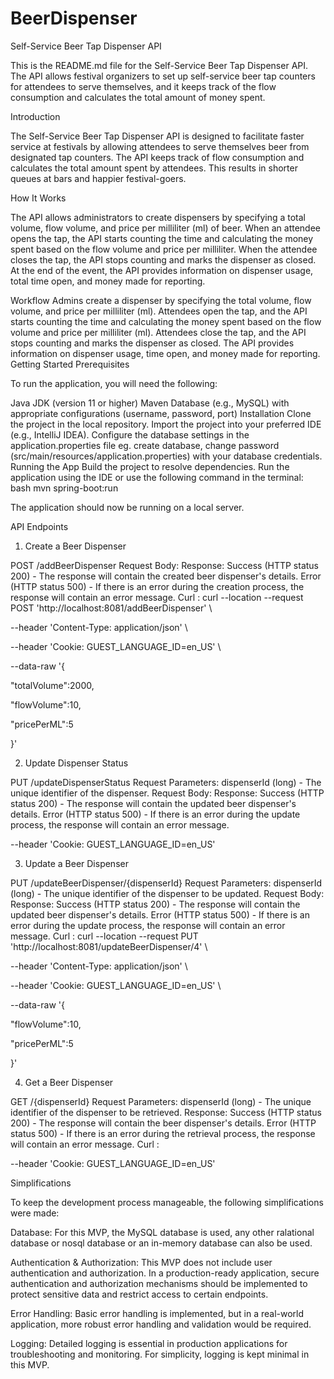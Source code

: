 # BeerDispenser

Self-Service Beer Tap Dispenser API

This is the README.md file for the Self-Service Beer Tap Dispenser API. The API allows festival organizers to set up self-service beer tap counters for attendees to serve themselves, and it keeps track of the flow consumption and calculates the total amount of money spent.

Introduction

The Self-Service Beer Tap Dispenser API is designed to facilitate faster service at festivals by allowing attendees to serve themselves beer from designated tap counters. The API keeps track of flow consumption and calculates the total amount spent by attendees. This results in shorter queues at bars and happier festival-goers.

How It Works

The API allows administrators to create dispensers by specifying a total volume, flow volume, and price per milliliter (ml) of beer. When an attendee opens the tap, the API starts counting the time and calculating the money spent based on the flow volume and price per milliliter. When the attendee closes the tap, the API stops counting and marks the dispenser as closed. At the end of the event, the API provides information on dispenser usage, total time open, and money made for reporting.

Workflow
Admins create a dispenser by specifying the total volume, flow volume, and price per milliliter (ml).
Attendees open the tap, and the API starts counting the time and calculating the money spent based on the flow volume and price per milliliter (ml).
Attendees close the tap, and the API stops counting and marks the dispenser as closed.
The API provides information on dispenser usage, time open, and money made for reporting.
Getting Started
Prerequisites

To run the application, you will need the following:

Java JDK (version 11 or higher)
Maven
Database (e.g., MySQL) with appropriate configurations (username, password, port)
Installation
Clone the project in the local repository.
Import the project into your preferred IDE (e.g., IntelliJ IDEA).
Configure the database settings in the application.properties file eg. create database, change password (src/main/resources/application.properties) with your database credentials.
Running the App
Build the project to resolve dependencies.
Run the application using the IDE or use the following command in the terminal:
		bash
		mvn spring-boot:run

The application should now be running on a local server.

API Endpoints





1. Create a Beer Dispenser

POST /addBeerDispenser
Request Body:
Response:
Success (HTTP status 200) - The response will contain the created beer dispenser's details.
Error (HTTP status 500) - If there is an error during the creation process, the response will contain an error message.
Curl : 
curl --location --request POST 'http://localhost:8081/addBeerDispenser' \

--header 'Content-Type: application/json' \

--header 'Cookie: GUEST_LANGUAGE_ID=en_US' \

--data-raw '{

"totalVolume":2000,

"flowVolume":10,

"pricePerML":5

}'

2. Update Dispenser Status

PUT /updateDispenserStatus
Request Parameters:
dispenserId (long) - The unique identifier of the dispenser.
Request Body:
Response:
Success (HTTP status 200) - The response will contain the updated beer dispenser's details.
Error (HTTP status 500) - If there is an error during the update process, the response will contain an error message.

--header 'Cookie: GUEST_LANGUAGE_ID=en_US'













3. Update a Beer Dispenser

PUT /updateBeerDispenser/{dispenserId}
Request Parameters:
dispenserId (long) - The unique identifier of the dispenser to be updated.
Request Body:
Response:
Success (HTTP status 200) - The response will contain the updated beer dispenser's details.
Error (HTTP status 500) - If there is an error during the update process, the response will contain an error message.
Curl :
curl --location --request PUT 'http://localhost:8081/updateBeerDispenser/4' \

--header 'Content-Type: application/json' \

--header 'Cookie: GUEST_LANGUAGE_ID=en_US' \

--data-raw '{

"flowVolume":10,

"pricePerML":5

}'

4. Get a Beer Dispenser

GET /{dispenserId}
Request Parameters:
dispenserId (long) - The unique identifier of the dispenser to be retrieved.
Response:
Success (HTTP status 200) - The response will contain the beer dispenser's details.
Error (HTTP status 500) - If there is an error during the retrieval process, the response will contain an error message.
Curl :

--header 'Cookie: GUEST_LANGUAGE_ID=en_US'

Simplifications

To keep the development process manageable, the following simplifications were made:

Database: For this MVP, the MySQL database is used, any other ralational database or nosql database or an in-memory database can also be used.

Authentication & Authorization: This MVP does not include user authentication and authorization. In a production-ready application, secure authentication and authorization mechanisms should be implemented to protect sensitive data and restrict access to certain endpoints.

Error Handling: Basic error handling is implemented, but in a real-world application, more robust error handling and validation would be required.

Logging: Detailed logging is essential in production applications for troubleshooting and monitoring. For simplicity, logging is kept minimal in this MVP.
